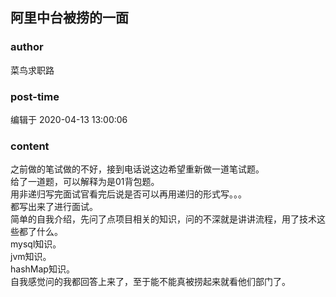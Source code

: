 ## 阿里中台被捞的一面
### author 
菜鸟求职路
### post-time 

编辑于  2020-04-13 13:00:06
### content 
<div class="post-topic-des nc-post-content">
 <div>
  之前做的笔试做的不好，接到电话说这边希望重新做一道笔试题。
 </div>
 <div>
  给了一道题，可以解释为是01背包题。
 </div>
 <div>
  用非递归写完面试官看完后说是否可以再用递归的形式写。。。
 </div>
 <div>
  都写出来了进行面试。
 </div>
 <div>
  简单的自我介绍，先问了点项目相关的知识，问的不深就是讲讲流程，用了技术这些都了什么。
 </div>
 <div>
  mysql知识。
 </div>
 <div>
  jvm知识。
 </div>
 <div>
  hashMap知识。
 </div>
 <div>
  自我感觉问的我都回答上来了，至于能不能真被捞起来就看他们部门了。
 </div>
</div>
